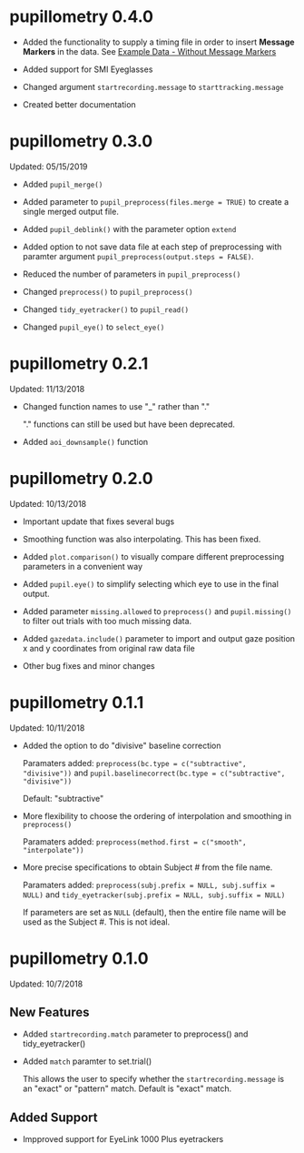 # pupillometry 0.4.0

* Added the functionality to supply a timing file in order to insert **Message Markers** in the data. See [Example Data - Without Message Markers]()

* Added support for SMI Eyeglasses

* Changed argument `startrecording.message` to `starttracking.message`

* Created better documentation


# pupillometry 0.3.0

Updated: 05/15/2019

* Added `pupil_merge()`

* Added parameter to `pupil_preprocess(files.merge = TRUE)` to create a single merged output file.

* Added `pupil_deblink()` with the parameter option `extend`

* Added option to not save data file at each step of preprocessing with paramter argument `pupil_preprocess(output.steps = FALSE)`.

* Reduced the number of parameters in `pupil_preprocess()`

* Changed `preprocess()` to `pupil_preprocess()`

* Changed `tidy_eyetracker()` to `pupil_read()`

* Changed `pupil_eye()` to `select_eye()`

# pupillometry 0.2.1

Updated: 11/13/2018

* Changed function names to use "_" rather than "."

  "." functions can still be used but have been deprecated.
  
* Added `aoi_downsample()` function

# pupillometry 0.2.0

Updated: 10/13/2018

* Important update that fixes several bugs

* Smoothing function was also interpolating. This has been fixed. 

* Added `plot.comparison()` to visually compare different preprocessing parameters in a convenient way

* Added `pupil.eye()` to simplify selecting which eye to use in the final output.

* Added parameter `missing.allowed` to `preprocess()` and `pupil.missing()` to filter out trials with too much missing data.

* Added `gazedata.include()` parameter to import and output gaze position x and y coordinates from original raw data file

* Other bug fixes and minor changes

# pupillometry 0.1.1

Updated: 10/11/2018

* Added the option to do "divisive" baseline correction

    Paramaters added: `preprocess(bc.type = c("subtractive", "divisive"))` and `pupil.baselinecorrect(bc.type = c("subtractive", "divisive"))`
    
    Default: "subtractive"

* More flexibility to choose the ordering of interpolation and smoothing in `preprocess()`

    Paramaters added: `preprocess(method.first = c("smooth", "interpolate"))`
    
* More precise specifications to obtain Subject # from the file name.

    Paramaters added: `preprocess(subj.prefix = NULL, subj.suffix = NULL)` and `tidy_eyetracker(subj.prefix = NULL, subj.suffix = NULL)`
    
    If parameters are set as `NULL` (default), then the entire file name will be used as the Subject #. This is not ideal.


# pupillometry 0.1.0

Updated: 10/7/2018

## New Features

* Added `startrecording.match` parameter to preprocess() and tidy_eyetracker()
* Added `match` paramter to set.trial()

    This allows the user to specify whether the `startrecording.message` is an "exact" or "pattern" match. Default is "exact" match.
    
## Added Support

* Impproved support for EyeLink 1000 Plus eyetrackers
